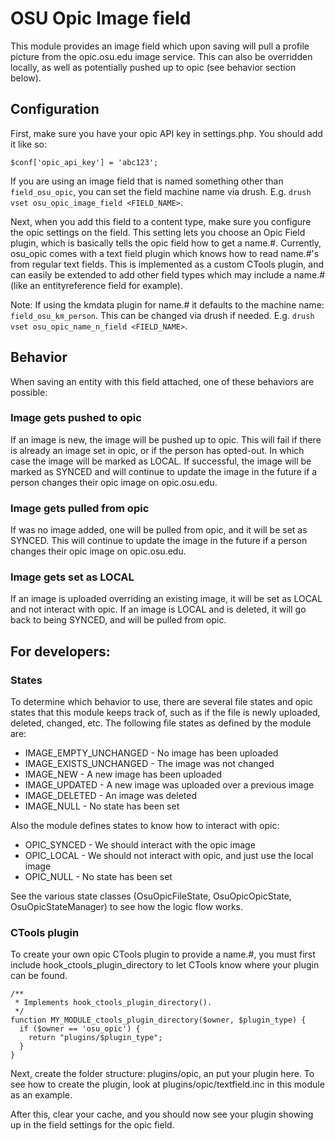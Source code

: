 # OSU Opic Image field

This module provides an image field which upon saving will pull a profile
picture from the opic.osu.edu image service. This can also be overridden
locally, as well as potentially pushed up to opic (see behavior section below).

## Configuration

First, make sure you have your opic API key in settings.php. You should add
it like so:

`$conf['opic_api_key'] = 'abc123';`

If you are using an image field that is named something other than 
`field_osu_opic`, you can set the field machine name via drush. E.g.
`drush vset osu_opic_image_field <FIELD_NAME>`.

Next, when you add this field to a content type, make sure you configure the
opic settings on the field. This setting lets you choose an Opic Field plugin,
which is basically tells the opic field how to get a name.#. Currently,
osu_opic comes with a text field plugin which knows how to read name.#'s from
regular text fields. This is implemented as a custom CTools plugin, and can
easily be extended to add other field types which may include a name.# (like
an entityreference field for example).

Note: If using the kmdata plugin for name.# it defaults to the machine name:
`field_osu_km_person`. This can be changed via drush if needed. E.g.
`drush vset osu_opic_name_n_field <FIELD_NAME>`.

## Behavior

When saving an entity with this field attached, one of these behaviors are
possible:

### Image gets pushed to opic

If an image is new, the image will be pushed up to opic.
This will fail if there is already an image set in opic, or if the person has
opted-out. In which case the image will be marked as LOCAL. If successful,
the image will be marked as SYNCED and will continue to update the image in the
future if a person changes their opic image on opic.osu.edu.

### Image gets pulled from opic

If was no image added, one will be pulled from opic, and it will be set
as SYNCED. This will continue to update the image in the future if a person
changes their opic image on opic.osu.edu.

### Image gets set as LOCAL

If an image is uploaded overriding an existing image, it will be set as LOCAL
and not interact with opic. If an image is LOCAL and is deleted, it will
go back to being SYNCED, and will be pulled from opic.


## For developers:

### States

To determine which behavior to use, there are several file states and opic
states that this module keeps track of, such as if the file is newly uploaded,
deleted, changed, etc. The following file states as defined by the module are:

 * IMAGE_EMPTY_UNCHANGED - No image has been uploaded
 * IMAGE_EXISTS_UNCHANGED - The image was not changed
 * IMAGE_NEW - A new image has been uploaded
 * IMAGE_UPDATED - A new image was uploaded over a previous image
 * IMAGE_DELETED - An image was deleted
 * IMAGE_NULL - No state has been set

 Also the module defines states to know how to interact with opic:

 * OPIC_SYNCED - We should interact with the opic image
 * OPIC_LOCAL - We should not interact with opic, and just use the local image
 * OPIC_NULL - No state has been set

See the various state classes (OsuOpicFileState, OsuOpicOpicState,
OsuOpicStateManager) to see how the logic flow works.

### CTools plugin

To create your own opic CTools plugin to provide a name.#, you must first
include hook_ctools_plugin_directory to let CTools know where your plugin can
be found.

```
/**
 * Implements hook_ctools_plugin_directory().
 */
function MY_MODULE_ctools_plugin_directory($owner, $plugin_type) {
  if ($owner == 'osu_opic') {
    return "plugins/$plugin_type";
  }
}
```

Next, create the folder structure: plugins/opic, an put your plugin here.
To see how to create the plugin, look at plugins/opic/textfield.inc in this
module as an example.

After this, clear your cache, and you should now see your plugin showing up
in the field settings for the opic field.
